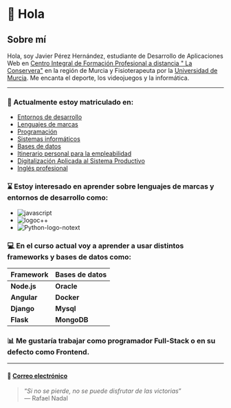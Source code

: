 # 👋 **Hola** # 

## Sobre mí ##

Hola, soy Javier Pérez Hernández, estudiante de Desarrollo de Aplicaciones Web en [Centro Integral de Formación Profesional a distancia " La Conservera"](https://www.ieslosalbares.es/laconservera/) en la región de Murcia
y Fisioterapeuta por la [Universidad de Murcia](https://www.um.es/). Me encanta el deporte, los videojuegos y la informática.

---

 ### 📗 Actualmente estoy matriculado en:
 - [Entornos de desarrollo](https://ead.murciaeduca.es/course/view.php?id=11658)
 - [Lenguajes de marcas](https://ead.murciaeduca.es/course/view.php?id=11625)
 - [Programación](https://ead.murciaeduca.es/course/view.php?id=11657)
 - [Sistemas informáticos](https://ead.murciaeduca.es/course/view.php?id=11655)
 - [Bases de datos](https://ead.murciaeduca.es/course/view.php?id=11656)
 - [Itinerario personal para la empleabilidad](https://ead.murciaeduca.es/course/view.php?id=12025)
 - [Digitalización Aplicada al Sistema Productivo](https://ead.murciaeduca.es/course/view.php?id=11777)
 - [Inglés profesional](https://ead.murciaeduca.es/course/view.php?id=11502)
 
### ⌛ Estoy interesado en aprender sobre lenguajes de marcas y entornos de desarrollo como:
- ![javascript](https://github.com/user-attachments/assets/02a892aa-51b0-41a9-8e20-58c68453e4d6)
- ![logoc++](https://github.com/user-attachments/assets/f9e1b057-81da-488e-a4b1-00fae62dd404)
- ![Python-logo-notext](https://github.com/user-attachments/assets/113fa77e-4271-45ff-9a9d-aebeb4e4a81a)

 ### 💻 En el curso actual voy a aprender a usar distintos frameworks y bases de datos como:
| **Framework**                 | **Bases de datos**  | 
|-------------------------------|---------------------|
| **Node.js**                   | **Oracle**	      |	  
| **Angular**		        | **Docker**	      |
| **Django**			| **Mysql**           |
| **Flask**			| **MongoDB**         |


### 📊 Me gustaría trabajar como programador Full-Stack o en su defecto como Frontend.
---
#### 📧 [Correo electrónico](4399530@alu.murciaeduca.es)

> “*Si no se pierde, no se puede disfrutar de las victorias*”  
> — Rafael Nadal
